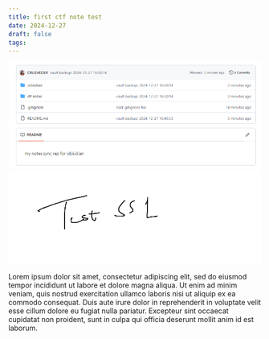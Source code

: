 ```yaml
---
title: first ctf note test
date: 2024-12-27
draft: false
tags:
---
```

![](attachments/Pasted%20image%2020241227165227.png)![](attachments/Pasted%20image%2020241231140159.png)

Lorem ipsum dolor sit amet, consectetur adipiscing elit, sed do eiusmod tempor incididunt ut labore et dolore magna aliqua. Ut enim ad minim veniam, quis nostrud exercitation ullamco laboris nisi ut aliquip ex ea commodo consequat. Duis aute irure dolor in reprehenderit in voluptate velit esse cillum dolore eu fugiat nulla pariatur. Excepteur sint occaecat cupidatat non proident, sunt in culpa qui officia deserunt mollit anim id est laborum.